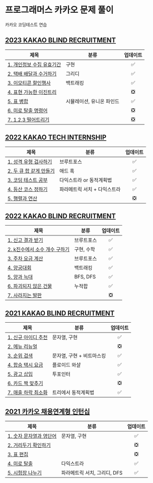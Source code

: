 # **프로그래머스 카카오 문제 풀이**

카카오 코딩테스트 연습

## **[2023 KAKAO BLIND RECRUITMENT](https://school.programmers.co.kr/learn/challenges?order=recent&page=1&partIds=37527)**

|<center>제목</center>|<center>분류</center>|<center>업데이트</center>|
|:---|:---|:---:|
|[1. 개인정보 수집 유효기간](./2023%20KAKAO%20BLIND%20RECRUITMENT/1.%20%EA%B0%9C%EC%9D%B8%EC%A0%95%EB%B3%B4%20%EC%88%98%EC%A7%91%20%EC%9C%A0%ED%9A%A8%EA%B8%B0%EA%B0%84.md)|구현|✅|
|[2. 택배 배달과 수거하기](./2023%20KAKAO%20BLIND%20RECRUITMENT/2.%20%ED%83%9D%EB%B0%B0%20%EB%B0%B0%EB%8B%AC%EA%B3%BC%20%EC%88%98%EA%B1%B0%ED%95%98%EA%B8%B0.md)|그리디|✅
|[3. 이모티콘 할인행사](./2023%20KAKAO%20BLIND%20RECRUITMENT/3.%20%EC%9D%B4%EB%AA%A8%ED%8B%B0%EC%BD%98%20%ED%95%A0%EC%9D%B8%ED%96%89%EC%82%AC.md)|백트래킹|✅|
|[4. 표현 가능한 이진트리](./2023%20KAKAO%20BLIND%20RECRUITMENT/4.%20%ED%91%9C%ED%98%84%20%EA%B0%80%EB%8A%A5%ED%95%9C%20%EC%9D%B4%EC%A7%84%ED%8A%B8%EB%A6%AC.md)||❎|
|[5. 표 병합](./2023%20KAKAO%20BLIND%20RECRUITMENT/5.%20%ED%91%9C%20%EB%B3%91%ED%95%A9.md)|시뮬레이션, 유니온 파인드|✅|
|[6. 미로 탈출 명령어](./2023%20KAKAO%20BLIND%20RECRUITMENT/6.%20%EB%AF%B8%EB%A1%9C%20%ED%83%88%EC%B6%9C%20%EB%AA%85%EB%A0%B9%EC%96%B4.md)||❎|
|[7. 1,2,3 떨어트리기](./2023%20KAKAO%20BLIND%20RECRUITMENT/7.%201%2C2%2C3%20%EB%96%A8%EC%96%B4%ED%8A%B8%EB%A6%AC%EA%B8%B0.md)||❎|

## **[2022 KAKAO TECH INTERNSHIP](https://school.programmers.co.kr/learn/challenges?page=1&partIds=31236)**

|<center>제목</center>|<center>분류</center>|<center>업데이트</center>|
|:---|:---|:---:|
|[1. 성격 유형 검사하기](./2022%20KAKAO%20TECH%20INTERNSHIP/1.%20%EC%84%B1%EA%B2%A9%20%EC%9C%A0%ED%98%95%20%EA%B2%80%EC%82%AC%ED%95%98%EA%B8%B0.md)|브루트포스|✅|
|[2. 두 큐 합 같게 만들기](./2022%20KAKAO%20TECH%20INTERNSHIP/2.%20%EB%91%90%20%ED%81%90%20%ED%95%A9%20%EA%B0%99%EA%B2%8C%20%EB%A7%8C%EB%93%A4%EA%B8%B0.md)|애드 혹|✅|
|[3. 코딩 테스트 공부](./2022%20KAKAO%20TECH%20INTERNSHIP//3.%20%EC%BD%94%EB%94%A9%20%ED%85%8C%EC%8A%A4%ED%8A%B8%20%EA%B3%B5%EB%B6%80.md)|다익스트라 or 동적계획법 |✅|
|[4. 등산 코스 정하기](./2022%20KAKAO%20TECH%20INTERNSHIP/4.%20%EB%93%B1%EC%82%B0%20%EC%BD%94%EC%8A%A4%20%EC%A0%95%ED%95%98%EA%B8%B0.md)|파라메트릭 서치 + 다익스트라|✅|
|[5. 행렬과 연산](./2022%20KAKAO%20TECH%20INTERNSHIP/5.%20%ED%96%89%EB%A0%AC%EA%B3%BC%20%EC%97%B0%EC%82%B0.md)||❎|

## **[2022 KAKAO BLIND RECRUITMENT](https://school.programmers.co.kr/learn/challenges?page=1&partIds=25448)**

|<center>제목</center>|<center>분류</center>|<center>업데이트</center>|
|:---|:---|:---:|
|[1. 신고 결과 받기](./2022%20KAKAO%20BLIND%20RECRUITMENT/1.%20%EC%8B%A0%EA%B3%A0%20%EA%B2%B0%EA%B3%BC%20%EB%B0%9B%EA%B8%B0.md)|브루트포스|✅|
|[2. k진수에서 소수 개수 구하기](./2022%20KAKAO%20BLIND%20RECRUITMENT/2.%20k%EC%A7%84%EC%88%98%EC%97%90%EC%84%9C%20%EC%86%8C%EC%88%98%20%EA%B0%9C%EC%88%98%20%EA%B5%AC%ED%95%98%EA%B8%B0.md)|구현, 수학|✅|
|[3. 주차 요금 계산](./2022%20KAKAO%20BLIND%20RECRUITMENT/3.%20%EC%A3%BC%EC%B0%A8%20%EC%9A%94%EA%B8%88%20%EA%B3%84%EC%82%B0.md)|브루트포스|✅|
|[4. 양궁대회](./2022%20KAKAO%20BLIND%20RECRUITMENT/4.%20%EC%96%91%EA%B6%81%EB%8C%80%ED%9A%8C.md)|백트래킹|✅|
|[5. 양과 늑대](./2022%20KAKAO%20BLIND%20RECRUITMENT/5.%20%EC%96%91%EA%B3%BC%20%EB%8A%91%EB%8C%80.md)|BFS, DFS|✅|
|[6. 파괴되지 않은 건물](./2022%20KAKAO%20BLIND%20RECRUITMENT/6.%20%ED%8C%8C%EA%B4%B4%EB%90%98%EC%A7%80%20%EC%95%8A%EC%9D%80%20%EA%B1%B4%EB%AC%BC.md)|누적합|✅|
|[7. 사라지는 발판](./2022%20KAKAO%20BLIND%20RECRUITMENT/7.%20%EC%82%AC%EB%9D%BC%EC%A7%80%EB%8A%94%20%EB%B0%9C%ED%8C%90.md)||❎|

## **[2021 KAKAO BLIND RECRUITMENT](https://school.programmers.co.kr/learn/challenges?page=1&partIds=20069)**

|<center>제목</center>|<center>분류</center>|<center>업데이트</center>|
|:---|:---|:---:|
|[1. 신규 아이디 추천](./2021%20KAKAO%20BLIND%20RECRUITMENT/1.%20%EC%8B%A0%EA%B7%9C%20%EC%95%84%EC%9D%B4%EB%94%94%20%EC%B6%94%EC%B2%9C.md)|문자열, 구현|✅|
|[2. 메뉴 리뉴얼](./2021%20KAKAO%20BLIND%20RECRUITMENT/2.%20%EB%A9%94%EB%89%B4%20%EB%A6%AC%EB%89%B4%EC%96%BC.md)| |❎|
|[3. 순위 검색](./2021%20KAKAO%20BLIND%20RECRUITMENT/3.%20%EC%88%9C%EC%9C%84%20%EA%B2%80%EC%83%89.md)| 문자열, 구현 + 비트마스킹|✅|
|[4. 합승 택시 요금](./2021%20KAKAO%20BLIND%20RECRUITMENT/./4.%20%ED%95%A9%EC%8A%B9%20%ED%83%9C%EC%8B%9C%20%EC%9A%94%EA%B8%88.md)|플로이드 와샬|✅|
|[5. 광고 삽입](./2021%20KAKAO%20BLIND%20RECRUITMENT/5.%20%EA%B4%91%EA%B3%A0%20%EC%82%BD%EC%9E%85.md)|투포인터|✅|
|[6. 카드 짝 맞추기](./2021%20KAKAO%20BLIND%20RECRUITMENT/6.%20%EC%B9%B4%EB%93%9C%20%EC%A7%9D%20%EB%A7%9E%EC%B6%94%EA%B8%B0.md)| |❎|
|[7. 매출 하락 최소화](./2021%20KAKAO%20BLIND%20RECRUITMENT/7.%20%EB%A7%A4%EC%B6%9C%20%ED%95%98%EB%9D%BD%20%EC%B5%9C%EC%86%8C%ED%99%94.md)|트리에서 동적계획법|✅|

## **[2021 카카오 채용연계형 인턴십](https://school.programmers.co.kr/learn/challenges?page=1&partIds=22586)**

|<center>제목</center>|<center>분류</center>|<center>업데이트</center>|
|:---|:---|:---:|
|[1. 숫자 문자열과 영단어](./2021%20%EC%B9%B4%EC%B9%B4%EC%98%A4%20%EC%B1%84%EC%9A%A9%EC%97%B0%EA%B3%84%ED%98%95%20%EC%9D%B8%ED%84%B4%EC%8B%AD/1.%20%EC%88%AB%EC%9E%90%20%EB%AC%B8%EC%9E%90%EC%97%B4%EA%B3%BC%20%EC%98%81%EB%8B%A8%EC%96%B4.md)|문자열, 구현|✅|
|[2. 거리두기 확인하기](./2021%20%EC%B9%B4%EC%B9%B4%EC%98%A4%20%EC%B1%84%EC%9A%A9%EC%97%B0%EA%B3%84%ED%98%95%20%EC%9D%B8%ED%84%B4%EC%8B%AD/2.%20%EA%B1%B0%EB%A6%AC%EB%91%90%EA%B8%B0%20%ED%99%95%EC%9D%B8%ED%95%98%EA%B8%B0.md)||❎|
|[3. 표 편집](./2021%20%EC%B9%B4%EC%B9%B4%EC%98%A4%20%EC%B1%84%EC%9A%A9%EC%97%B0%EA%B3%84%ED%98%95%20%EC%9D%B8%ED%84%B4%EC%8B%AD/3.%20%ED%91%9C%20%ED%8E%B8%EC%A7%91.md)| |❎|
|[4. 미로 탈출](./2021%20%EC%B9%B4%EC%B9%B4%EC%98%A4%20%EC%B1%84%EC%9A%A9%EC%97%B0%EA%B3%84%ED%98%95%20%EC%9D%B8%ED%84%B4%EC%8B%AD/4.%20%EB%AF%B8%EB%A1%9C%20%ED%83%88%EC%B6%9C.md)|다익스트라|✅|
|[5. 시험장 나누기](./2021%20%EC%B9%B4%EC%B9%B4%EC%98%A4%20%EC%B1%84%EC%9A%A9%EC%97%B0%EA%B3%84%ED%98%95%20%EC%9D%B8%ED%84%B4%EC%8B%AD/5.%20%EC%8B%9C%ED%97%98%EC%9E%A5%20%EB%82%98%EB%88%84%EA%B8%B0.md)|파라메트릭 서치, 그리디, DFS |✅|
